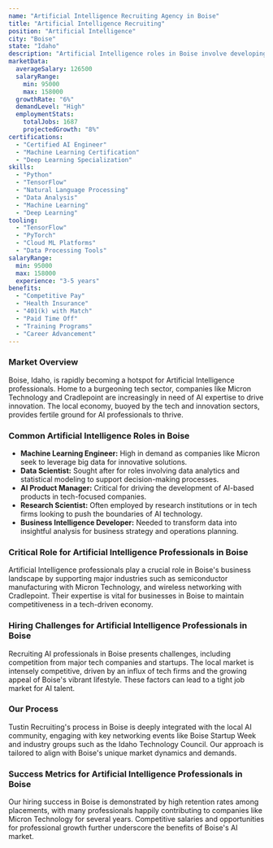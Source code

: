 ```yaml
---
name: "Artificial Intelligence Recruiting Agency in Boise"
title: "Artificial Intelligence Recruiting"
position: "Artificial Intelligence"
city: "Boise"
state: "Idaho"
description: "Artificial Intelligence roles in Boise involve developing AI models and applications across various industries."
marketData:
  averageSalary: 126500
  salaryRange:
    min: 95000
    max: 158000
  growthRate: "6%"
  demandLevel: "High"
  employmentStats:
    totalJobs: 1687
    projectedGrowth: "8%"
certifications:
  - "Certified AI Engineer"
  - "Machine Learning Certification"
  - "Deep Learning Specialization"
skills:
  - "Python"
  - "TensorFlow"
  - "Natural Language Processing"
  - "Data Analysis"
  - "Machine Learning"
  - "Deep Learning"
tooling:
  - "TensorFlow"
  - "PyTorch"
  - "Cloud ML Platforms"
  - "Data Processing Tools"
salaryRange:
  min: 95000
  max: 158000
  experience: "3-5 years"
benefits:
  - "Competitive Pay"
  - "Health Insurance"
  - "401(k) with Match"
  - "Paid Time Off"
  - "Training Programs"
  - "Career Advancement"
---
```


### Market Overview
Boise, Idaho, is rapidly becoming a hotspot for Artificial Intelligence professionals. Home to a burgeoning tech sector, companies like Micron Technology and Cradlepoint are increasingly in need of AI expertise to drive innovation. The local economy, buoyed by the tech and innovation sectors, provides fertile ground for AI professionals to thrive.
### Common Artificial Intelligence Roles in Boise
- **Machine Learning Engineer:** High in demand as companies like Micron seek to leverage big data for innovative solutions.
- **Data Scientist:** Sought after for roles involving data analytics and statistical modeling to support decision-making processes.
- **AI Product Manager:** Critical for driving the development of AI-based products in tech-focused companies.
- **Research Scientist:** Often employed by research institutions or in tech firms looking to push the boundaries of AI technology.
- **Business Intelligence Developer:** Needed to transform data into insightful analysis for business strategy and operations planning.

### Critical Role for Artificial Intelligence Professionals in Boise
Artificial Intelligence professionals play a crucial role in Boise's business landscape by supporting major industries such as semiconductor manufacturing with Micron Technology, and wireless networking with Cradlepoint. Their expertise is vital for businesses in Boise to maintain competitiveness in a tech-driven economy.

### Hiring Challenges for Artificial Intelligence Professionals in Boise
Recruiting AI professionals in Boise presents challenges, including competition from major tech companies and startups. The local market is intensely competitive, driven by an influx of tech firms and the growing appeal of Boise's vibrant lifestyle. These factors can lead to a tight job market for AI talent.

### Our Process
Tustin Recruiting's process in Boise is deeply integrated with the local AI community, engaging with key networking events like Boise Startup Week and industry groups such as the Idaho Technology Council. Our approach is tailored to align with Boise's unique market dynamics and demands.

### Success Metrics for Artificial Intelligence Professionals in Boise
Our hiring success in Boise is demonstrated by high retention rates among placements, with many professionals happily contributing to companies like Micron Technology for several years. Competitive salaries and opportunities for professional growth further underscore the benefits of Boise's AI market.